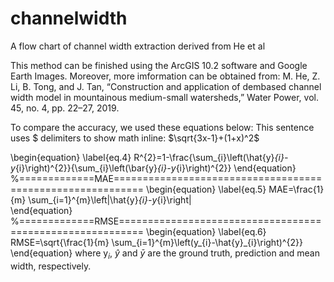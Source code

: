 # channelwidth
A flow chart of channel width extraction derived from He et al

This method can be finished using the ArcGIS 10.2 software and Google Earth Images. Moreover, more imformation can be obtained from:
M. He, Z. Li, B. Tong, and J. Tan, “Construction and application of dembased channel width model in mountainous medium-small watersheds,” Water Power, vol. 45, no. 4, pp. 22–27, 2019.

To compare the accuracy, we used these equations below:
This sentence uses $ delimiters to show math inline: $\sqrt{3x-1}+(1+x)^2$

\begin{equation}
	\label{eq.4}
	R^{2}=1-\frac{\sum_{i}\left(\hat{y}_{i}-y_{i}\right)^{2}}{\sum_{i}\left(\bar{y}_{i}-y_{i}\right)^{2}}
\end{equation}
%=============MAE===========================================================
\begin{equation}
	\label{eq.5}
	MAE=\frac{1}{m} \sum_{i=1}^{m}\left|\hat{y}_{i}-y_{i}\right|	
\end{equation}
%=============RMSE==========================================================
\begin{equation}
	\label{eq.6}
	RMSE=\sqrt{\frac{1}{m} \sum_{i=1}^{m}\left(y_{i}-\hat{y}_{i}\right)^{2}}	
\end{equation}
where y$_{i}$, $\hat{y}$ and $\bar{y}$ are the ground truth, prediction and mean width, respectively.
